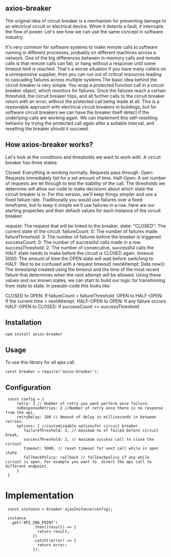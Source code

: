 ## axios-breaker
The original idea of circuit breaker is a mechanism for preventing damage to an electrical circuit or electrical device. When it detects a fault, it interrupts the flow of power. Let's see how we can use the same concept in software industry.

It's very common for software systems to make remote calls to software running in different processes, probably on different machines across a network. One of the big differences between in-memory calls and remote calls is that remote calls can fail, or hang without a response until some timeout limit is reached. That's a worse situation if you have many callers on a unresponsive supplier, then you can run out of critical resources leading to cascading failures across multiple systems.The basic idea behind the circuit breaker is very simple. You wrap a protected function call in a circuit breaker object, which monitors for failures. Once the failures reach a certain threshold, the circuit breaker trips, and all further calls to the circuit breaker return with an error, without the protected call being made at all. This is a reasonable approach with electrical circuit breakers in buildings, but for software circuit breakers we can have the breaker itself detect if the underlying calls are working again. We can implement this self-resetting behavior by trying the protected call again after a suitable interval, and resetting the breaker should it succeed.

## How axios-breaker works?
Let's look at the conditions and thresholds we want to work with. A circuit breaker has three states:

Closed: Everything is working normally. Requests pass through.
Open: Requests immediately fail for a set amount of time.
Half-Open: A set number of requests are let through to test the stability of the call.
The thresholds we determine will allow our code to make decisions about which state the circuit breaker is in. For this version, we'll keep things simpler and use a fixed failure rate. Traditionally you would use failures over a fixed timeframe, but to keep it simple we'll use failures in a row. Here are our starting properties and their default values for each instance of the circuit breaker:

request: The request that will be linked to the breaker.
state: "CLOSED": The current state of the circuit.
failureCount: 0: The number of failures made.
failureThreshold: 3: The number of failures before the breaker is triggered.
successCount: 0: The number of successful calls made in a row.
successThreshold: 2: The number of consecutive, successful calls the HALF state needs to make before the circuit is CLOSED again.
timeout: 5000: The amount of time the OPEN state will wait before switching to HALF. (Not to be confused with a request timeout)
nextAttempt: Date.now(): The timestamp created using the timeout and the time of the most recent failure that determines when the next attempt will be allowed.
Using these values and our known states, we can start to build our logic for transitioning from state to state. In pseudo-code this looks like:

CLOSED to OPEN: If failureCount > failureThreshold.
OPEN to HALF-OPEN: If the current time > nextAttempt.
HALF-OPEN to OPEN: If any failure occurs
HALF-OPEN to CLOSED: If successCount >= successThreshold

##  Installation
```
npm install axios-breaker
```

## Usage
To use this library for all ajax call. 
```
const breaker = require('axios-breaker');
```
## Configuration
```
 const config = {
     retry: 3 // Number of retry you want perform once failure.
     noResponseRetries: 2 //Number of retry once there is no response from the api.
     retryDelay: 100 // Amount of delay in milliseconds in between retries.
     options: { //customizaable optionsfor circuit breaker
        failureThreshold: 3, // maximum no of failed before circuit break,
        successThreshold: 2, // maximum success call to close the circuit
        timeout: 5000, // reset timeout for next call while in open state
        fallbackPolicy: callback // fallbackpolicy if any while circuit is open. For example you want to  divert the api call to different endpoint.
     }
 }
```
# Implementation
```
 const instance = breaker.ajaxInstance(config);

 instance
  .get('API_END_POINT')
            .then((result) => {
              return result;
            })
            .catch((error) => {
              return error;
            });

```
